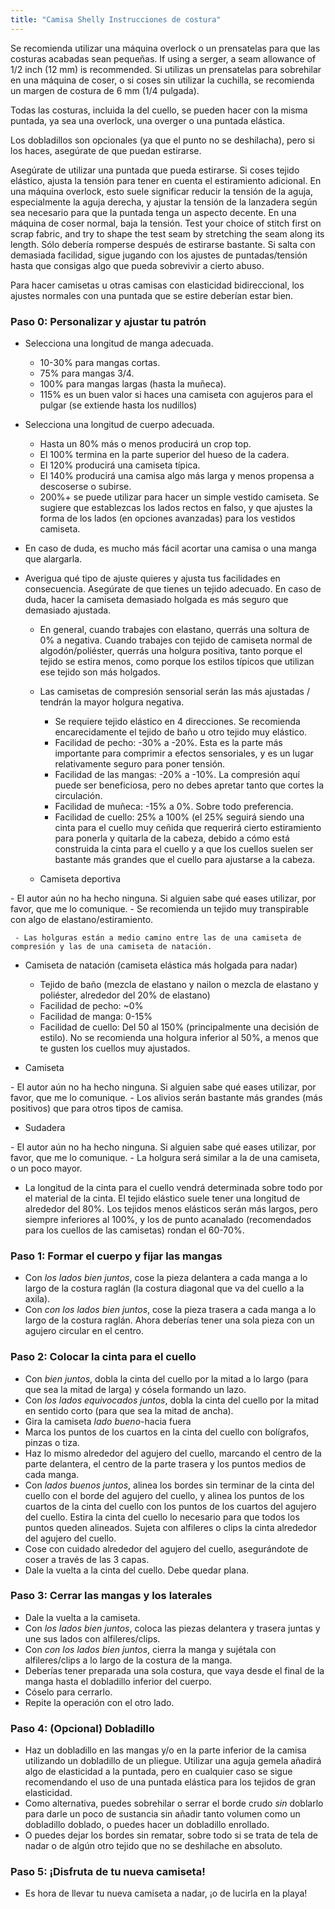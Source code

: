 ```yaml
---
title: "Camisa Shelly Instrucciones de costura"
---
```


<Note>

Se recomienda utilizar una máquina overlock o un prensatelas para que las costuras acabadas sean pequeñas. If using a serger, a seam allowance of 1/2 inch (12 mm) is recommended. Si utilizas un prensatelas para sobrehilar en una máquina de coser, o si coses sin utilizar la cuchilla, se recomienda un margen de costura de 6 mm (1/4 pulgada).

Todas las costuras, incluida la del cuello, se pueden hacer con la misma puntada, ya sea una overlock, una overger o una puntada elástica.

Los dobladillos son opcionales (ya que el punto no se deshilacha), pero si los haces, asegúrate de que puedan estirarse.

Asegúrate de utilizar una puntada que pueda estirarse. Si coses tejido elástico, ajusta la tensión para tener en cuenta el estiramiento adicional. En una máquina overlock, esto suele significar reducir la tensión de la aguja, especialmente la aguja derecha, y ajustar la tensión de la lanzadera según sea necesario para que la puntada tenga un aspecto decente. En una máquina de coser normal, baja la tensión. Test your choice of stitch first on scrap fabric, and try to shape the test seam by stretching the seam along its length. Sólo debería romperse después de estirarse bastante. Si salta con demasiada facilidad, sigue jugando con los ajustes de puntadas/tensión hasta que consigas algo que pueda sobrevivir a cierto abuso.

Para hacer camisetas u otras camisas con elasticidad bidireccional, los ajustes normales con una puntada que se estire deberían estar bien.

</Note>

### Paso 0: Personalizar y ajustar tu patrón

 - Selecciona una longitud de manga adecuada.
   - 10-30% para mangas cortas.
   - 75% para mangas 3/4.
   - 100% para mangas largas (hasta la muñeca).
   - 115% es un buen valor si haces una camiseta con agujeros para el pulgar (se extiende hasta los nudillos)

 - Selecciona una longitud de cuerpo adecuada.
   - Hasta un 80% más o menos producirá un crop top.
   - El 100% termina en la parte superior del hueso de la cadera.
   - El 120% producirá una camiseta típica.
   - El 140% producirá una camisa algo más larga y menos propensa a descoserse o subirse.
   - 200%+ se puede utilizar para hacer un simple vestido camiseta. Se sugiere que establezcas los lados rectos en falso, y que ajustes la forma de los lados (en opciones avanzadas) para los vestidos camiseta.
 - En caso de duda, es mucho más fácil acortar una camisa o una manga que alargarla.

 - Averigua qué tipo de ajuste quieres y ajusta tus facilidades en consecuencia. Asegúrate de que tienes un tejido adecuado. En caso de duda, hacer la camiseta demasiado holgada es más seguro que demasiado ajustada.
   - En general, cuando trabajes con elastano, querrás una soltura de 0% a negativa. Cuando trabajes con tejido de camiseta normal de algodón/poliéster, querrás una holgura positiva, tanto porque el tejido se estira menos, como porque los estilos típicos que utilizan ese tejido son más holgados.
   - Las camisetas de compresión sensorial serán las más ajustadas / tendrán la mayor holgura negativa.
     - Se requiere tejido elástico en 4 direcciones. Se recomienda encarecidamente el tejido de baño u otro tejido muy elástico.
     - Facilidad de pecho: -30% a -20%. Esta es la parte más importante para comprimir a efectos sensoriales, y es un lugar relativamente seguro para poner tensión.
     - Facilidad de las mangas: -20% a -10%. La compresión aquí puede ser beneficiosa, pero no debes apretar tanto que cortes la circulación.
     - Facilidad de muñeca: -15% a 0%. Sobre todo preferencia.
     - Facilidad de cuello: 25% a 100% (el 25% seguirá siendo una cinta para el cuello muy ceñida que requerirá cierto estiramiento para ponerla y quitarla de la cabeza, debido a cómo está construida la cinta para el cuello y a que los cuellos suelen ser bastante más grandes que el cuello para ajustarse a la cabeza.

   - Camiseta deportiva

<Fixme>
     - El autor aún no ha hecho ninguna. Si alguien sabe qué eases utilizar, por favor, que me lo comunique.
       - Se recomienda un tejido muy transpirable con algo de elastano/estiramiento.
</Fixme>

     - Las holguras están a medio camino entre las de una camiseta de compresión y las de una camiseta de natación.

   - Camiseta de natación (camiseta elástica más holgada para nadar)
     - Tejido de baño (mezcla de elastano y nailon o mezcla de elastano y poliéster, alrededor del 20% de elastano)
     - Facilidad de pecho: ~0%
     - Facilidad de manga: 0-15%
     - Facilidad de cuello: Del 50 al 150% (principalmente una decisión de estilo). No se recomienda una holgura inferior al 50%, a menos que te gusten los cuellos muy ajustados.

   - Camiseta
<Fixme>
     - El autor aún no ha hecho ninguna. Si alguien sabe qué eases utilizar, por favor, que me lo comunique.
       - Los alivios serán bastante más grandes (más positivos) que para otros tipos de camisa.
</Fixme>

   - Sudadera
<Fixme>
     - El autor aún no ha hecho ninguna. Si alguien sabe qué eases utilizar, por favor, que me lo comunique.
       - La holgura será similar a la de una camiseta, o un poco mayor.
</Fixme>

 - La longitud de la cinta para el cuello vendrá determinada sobre todo por el material de la cinta. El tejido elástico suele tener una longitud de alrededor del 80%. Los tejidos menos elásticos serán más largos, pero siempre inferiores al 100%, y los de punto acanalado (recomendados para los cuellos de las camisetas) rondan el 60-70%.

### Paso 1: Formar el cuerpo y fijar las mangas

- Con _los lados bien juntos_, cose la pieza delantera a cada manga a lo largo de la costura raglán (la costura diagonal que va del cuello a la axila).
- Con _con los lados bien juntos_, cose la pieza trasera a cada manga a lo largo de la costura raglán. Ahora deberías tener una sola pieza con un agujero circular en el centro.

### Paso 2: Colocar la cinta para el cuello

- Con _bien juntos_, dobla la cinta del cuello por la mitad a lo largo (para que sea la mitad de larga) y cósela formando un lazo.
- Con _los lados equivocados juntos_, dobla la cinta del cuello por la mitad en sentido corto (para que sea la mitad de ancha).
- Gira la camiseta _lado bueno_-hacia fuera
- Marca los puntos de los cuartos en la cinta del cuello con bolígrafos, pinzas o tiza.
- Haz lo mismo alrededor del agujero del cuello, marcando el centro de la parte delantera, el centro de la parte trasera y los puntos medios de cada manga.
- Con _lados buenos juntos_, alinea los bordes sin terminar de la cinta del cuello con el borde del agujero del cuello, y alinea los puntos de los cuartos de la cinta del cuello con los puntos de los cuartos del agujero del cuello. Estira la cinta del cuello lo necesario para que todos los puntos queden alineados. Sujeta con alfileres o clips la cinta alrededor del agujero del cuello.
 - Cose con cuidado alrededor del agujero del cuello, asegurándote de coser a través de las 3 capas.
 - Dale la vuelta a la cinta del cuello. Debe quedar plana.

### Paso 3: Cerrar las mangas y los laterales

- Dale la vuelta a la camiseta.
- Con _los lados bien juntos_, coloca las piezas delantera y trasera juntas y une sus lados con alfileres/clips.
- Con _con los lados bien juntos_, cierra la manga y sujétala con alfileres/clips a lo largo de la costura de la manga.
- Deberías tener preparada una sola costura, que vaya desde el final de la manga hasta el dobladillo inferior del cuerpo.
- Cóselo para cerrarlo.
- Repite la operación con el otro lado.

### Paso 4: (Opcional) Dobladillo

- Haz un dobladillo en las mangas y/o en la parte inferior de la camisa utilizando un dobladillo de un pliegue. Utilizar una aguja gemela añadirá algo de elasticidad a la puntada, pero en cualquier caso se sigue recomendando el uso de una puntada elástica para los tejidos de gran elasticidad.
- Como alternativa, puedes sobrehilar o serrar el borde crudo _sin_ doblarlo para darle un poco de sustancia sin añadir tanto volumen como un dobladillo doblado, o puedes hacer un dobladillo enrollado.
- O puedes dejar los bordes sin rematar, sobre todo si se trata de tela de nadar o de algún otro tejido que no se deshilache en absoluto.

### Paso 5: ¡Disfruta de tu nueva camiseta!

- Es hora de llevar tu nueva camiseta a nadar, ¡o de lucirla en la playa!
